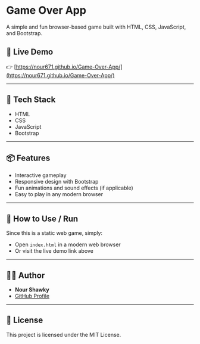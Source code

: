 # Game Over App

A simple and fun browser-based game built with HTML, CSS, JavaScript, and Bootstrap.

## 🚀 Live Demo

👉 [https://nour671.github.io/Game-Over-App/](https://nour671.github.io/Game-Over-App/)

---

## 🧰 Tech Stack

- HTML  
- CSS  
- JavaScript  
- Bootstrap  

---

## 📦 Features

- Interactive gameplay  
- Responsive design with Bootstrap  
- Fun animations and sound effects (if applicable)  
- Easy to play in any modern browser  

---

## 🔧 How to Use / Run

Since this is a static web game, simply:

- Open `index.html` in a modern web browser  
- Or visit the live demo link above  

---

## 👩‍💻 Author

- **Nour Shawky**  
- [GitHub Profile](https://github.com/nour671)

---

## 📜 License

This project is licensed under the MIT License.
